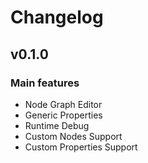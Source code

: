 # Changelog

## v0.1.0
### Main features
- Node Graph Editor
- Generic Properties
- Runtime Debug
- Custom Nodes Support
- Custom Properties Support
